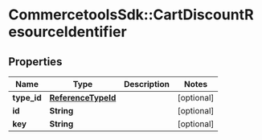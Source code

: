# CommercetoolsSdk::CartDiscountResourceIdentifier

## Properties
Name | Type | Description | Notes
------------ | ------------- | ------------- | -------------
**type_id** | [**ReferenceTypeId**](ReferenceTypeId.md) |  | [optional] 
**id** | **String** |  | [optional] 
**key** | **String** |  | [optional] 

